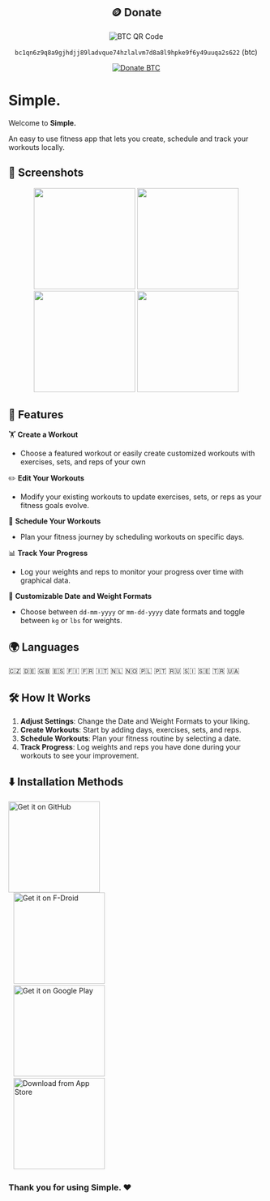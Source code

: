 
<div align="center">

## 🪙 Donate  

![BTC QR Code](https://github.com/user-attachments/assets/cc2c2281-73c1-4df6-b574-54678806ae03)  

`bc1qn6z9q8a9gjhdjj89ladvque74hzlalvm7d8a8l9hpke9f6y49uuqa2s622` (btc)  

[![Donate BTC](https://img.shields.io/badge/Donate-BTC-orange?logo=bitcoin&style=for-the-badge)](https://github.com/user-attachments/assets/cc2c2281-73c1-4df6-b574-54678806ae03)

</div>

# **Simple.**

Welcome to **Simple.**

An easy to use fitness app that lets you create, schedule and track your workouts locally.

## 📸 **Screenshots**

<div align="center">
  <img src="https://github.com/user-attachments/assets/d04a192f-836e-439e-aa0a-6fd8010cb13a" width="200"/>
  <img src="https://github.com/user-attachments/assets/0bd94a1f-bca0-41ab-a67d-5745ed4d8599" width="200"/>
  <img src="https://github.com/user-attachments/assets/7011f5ae-c0d7-444e-9bdc-1023d4bfd546" width="200"/> 
  <img src="https://github.com/user-attachments/assets/de2a6493-ec9e-4935-a49b-c33dd9f66829" width="200"/>  
</div> 

## 🚀 **Features**

🏋️ **Create a Workout**  
- Choose a featured workout or easily create customized workouts with exercises, sets, and reps of your own

✏️ **Edit Your Workouts**

- Modify your existing workouts to update exercises, sets, or reps as your fitness goals evolve.

📅 **Schedule Your Workouts**  
- Plan your fitness journey by scheduling workouts on specific days.  

📊 **Track Your Progress**  
- Log your weights and reps to monitor your progress over time with graphical data.  

📆 **Customizable Date and Weight Formats**  
- Choose between `dd-mm-yyyy` or `mm-dd-yyyy` date formats and toggle between `kg` or `lbs` for weights.  

## 🌍 **Languages**
🇨🇿 🇩🇪 🇬🇧 🇪🇸 🇫🇮 🇫🇷 🇮🇹 🇳🇱 🇳🇴 🇵🇱 🇵🇹 🇷🇺 🇸🇮 🇸🇪 🇹🇷 🇺🇦

## 🛠️ **How It Works**

1. **Adjust Settings**: Change the Date and Weight Formats to your liking.  
2. **Create Workouts**: Start by adding days, exercises, sets, and reps.  
3. **Schedule Workouts**: Plan your fitness routine by selecting a date.  
4. **Track Progress**: Log weights and reps you have done during your workouts to see your improvement.  

## ⬇️ **Installation Methods**

<div align="left">
  <a href="https://github.com/basarsubasi/simplefitnessapp/releases">
        <img src="https://github.com/user-attachments/assets/a78be8fb-51a2-4328-b6c0-56d00648fea5" alt="Get it on GitHub" width="180">
  </a>
</br>

<a href="https://f-droid.org/packages/tr.com.basarsubasi.simplefitnessapp" style="padding: 10px;">
    <img src="https://f-droid.org/badge/get-it-on.png" alt="Get it on F-Droid" width="180">
</a>
</br>

<a href="https://play.google.com/store/apps/details?id=tr.com.basarsubasi.simplefitnessapp" style="padding: 10px;">
    <img src="https://github.com/user-attachments/assets/c11a6262-0a5b-4100-9394-0832507f8eef" alt="Get it on Google Play" width="180">
</a>
</br>

<a href="https://apps.apple.com/us/app/simple-fitness-simplified/id6740262965" style="padding: 10px;">
    <img src="https://github.com/user-attachments/assets/9473c701-e53e-4bb9-bbc2-3cf01669889f" alt="Download from App Store" width="180">
</a>
</div>


###  Thank you for using **Simple.** ❤️



